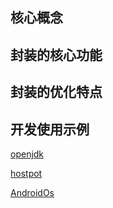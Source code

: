 
## 核心概念

## 封装的核心功能

## 封装的优化特点

## 开发使用示例
[openjdk](http://hg.openjdk.java.net/jdk8u/jdk8u/jdk/file/6bfaecb8ff77/src/share/classes/)

[hostpot](http://hg.openjdk.java.net/jdk9/jdk9/hotspot/file/b756e7a2ec33)

[AndroidOs](https://www.androidos.net.cn/android/9.0.0_r8/xref)